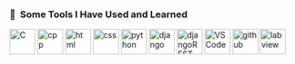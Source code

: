 

<!--
### Hi there 👋
**malikahere/malikahere** is a ✨ _special_ ✨ repository because its `README.md` (this file) appears on your GitHub profile.

Here are some ideas to get you started:

- 🔭 I’m currently working on ...
- 🌱 I’m currently learning ...
- 👯 I’m looking to collaborate on ...
- 🤔 I’m looking for help with ...
- 💬 Ask me about ...
- 📫 How to reach me: ...
- 😄 Pronouns: ...
- ⚡ Fun fact: ...
-->

<h3> 🚀 &nbsp;Some Tools I Have Used and Learned</h3>
<p align="left">

<img src="https://cdn.jsdelivr.net/gh/devicons/devicon@latest/icons/c/c-original.svg" alt="C" width="45" height="45"/>
<img src="https://cdn.jsdelivr.net/gh/devicons/devicon@latest/icons/cplusplus/cplusplus-original.svg" alt="cpp" width="45" height="45"/>
<img src="https://cdn.jsdelivr.net/gh/devicons/devicon@latest/icons/html5/html5-original-wordmark.svg" alt="html" width="45" height="45"/>
<img src="https://cdn.jsdelivr.net/gh/devicons/devicon@latest/icons/css3/css3-original-wordmark.svg" alt="css" width="45" height="45"/>
<img src="https://cdn.jsdelivr.net/gh/devicons/devicon@latest/icons/python/python-original-wordmark.svg" alt="python"  width="45" height="45"/>
<img src="https://www.vectorlogo.zone/logos/djangoproject/djangoproject-ar21.svg" alt="django" width="45" height="45"/>
<img src="https://cdn.jsdelivr.net/gh/devicons/devicon@latest/icons/djangorest/djangorest-line.svg" alt="djangoREST" width="45" height="45"/>
<img src="https://cdn.jsdelivr.net/gh/devicons/devicon@latest/icons/vscode/vscode-original.svg" alt="VSCode" width="45" height="45"/>
<img src="https://cdn.jsdelivr.net/gh/devicons/devicon@latest/icons/github/github-original.svg" alt="github" width="45" height="45"/>
<img src="https://cdn.jsdelivr.net/gh/devicons/devicon@latest/icons/labview/labview-original-wordmark.svg" alt="labview" width="45" height="45"/>

</p>

